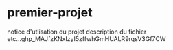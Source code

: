 # premier-projet
notice d'utlisation du projet
description du fichier
etc...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
